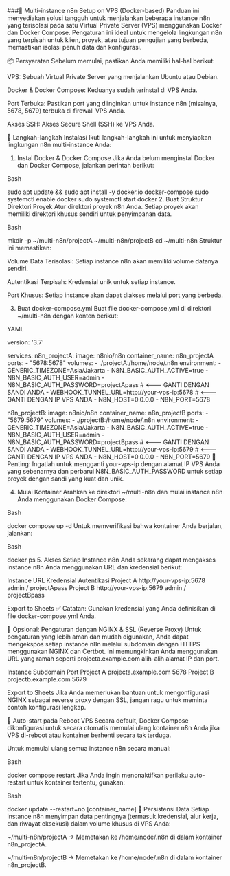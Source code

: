 ###🔁 Multi-instance n8n Setup on VPS (Docker-based)
Panduan ini menyediakan solusi tangguh untuk menjalankan beberapa instance n8n yang terisolasi pada satu Virtual Private Server (VPS) menggunakan Docker dan Docker Compose. Pengaturan ini ideal untuk mengelola lingkungan n8n yang terpisah untuk klien, proyek, atau tujuan pengujian yang berbeda, memastikan isolasi penuh data dan konfigurasi.

📦 Persyaratan
Sebelum memulai, pastikan Anda memiliki hal-hal berikut:

VPS: Sebuah Virtual Private Server yang menjalankan Ubuntu atau Debian.

Docker & Docker Compose: Keduanya sudah terinstal di VPS Anda.

Port Terbuka: Pastikan port yang diinginkan untuk instance n8n (misalnya, 5678, 5679) terbuka di firewall VPS Anda.

Akses SSH: Akses Secure Shell (SSH) ke VPS Anda.

🚀 Langkah-langkah Instalasi
Ikuti langkah-langkah ini untuk menyiapkan lingkungan n8n multi-instance Anda:

1. Instal Docker & Docker Compose
Jika Anda belum menginstal Docker dan Docker Compose, jalankan perintah berikut:

Bash

sudo apt update && sudo apt install -y docker.io docker-compose
sudo systemctl enable docker
sudo systemctl start docker
2. Buat Struktur Direktori Proyek
Atur direktori proyek n8n Anda. Setiap proyek akan memiliki direktori khusus sendiri untuk penyimpanan data.

Bash

mkdir -p ~/multi-n8n/projectA ~/multi-n8n/projectB
cd ~/multi-n8n
Struktur ini memastikan:

Volume Data Terisolasi: Setiap instance n8n akan memiliki volume datanya sendiri.

Autentikasi Terpisah: Kredensial unik untuk setiap instance.

Port Khusus: Setiap instance akan dapat diakses melalui port yang berbeda.

3. Buat docker-compose.yml
Buat file docker-compose.yml di direktori ~/multi-n8n dengan konten berikut:

YAML

version: '3.7'

services:
  n8n_projectA:
    image: n8nio/n8n
    container_name: n8n_projectA
    ports:
      - "5678:5678"
    volumes:
      - ./projectA:/home/node/.n8n
    environment:
      - GENERIC_TIMEZONE=Asia/Jakarta
      - N8N_BASIC_AUTH_ACTIVE=true
      - N8N_BASIC_AUTH_USER=admin
      - N8N_BASIC_AUTH_PASSWORD=projectApass # <--- GANTI DENGAN SANDI ANDA
      - WEBHOOK_TUNNEL_URL=http://your-vps-ip:5678 # <--- GANTI DENGAN IP VPS ANDA
      - N8N_HOST=0.0.0.0
      - N8N_PORT=5678

  n8n_projectB:
    image: n8nio/n8n
    container_name: n8n_projectB
    ports:
      - "5679:5679"
    volumes:
      - ./projectB:/home/node/.n8n
    environment:
      - GENERIC_TIMEZONE=Asia/Jakarta
      - N8N_BASIC_AUTH_ACTIVE=true
      - N8N_BASIC_AUTH_USER=admin
      - N8N_BASIC_AUTH_PASSWORD=projectBpass # <--- GANTI DENGAN SANDI ANDA
      - WEBHOOK_TUNNEL_URL=http://your-vps-ip:5679 # <--- GANTI DENGAN IP VPS ANDA
      - N8N_HOST=0.0.0.0
      - N8N_PORT=5679
🔧 Penting: Ingatlah untuk mengganti your-vps-ip dengan alamat IP VPS Anda yang sebenarnya dan perbarui N8N_BASIC_AUTH_PASSWORD untuk setiap proyek dengan sandi yang kuat dan unik.

4. Mulai Kontainer
Arahkan ke direktori ~/multi-n8n dan mulai instance n8n Anda menggunakan Docker Compose:

Bash

docker compose up -d
Untuk memverifikasi bahwa kontainer Anda berjalan, jalankan:

Bash

docker ps
5. Akses Setiap Instance n8n
Anda sekarang dapat mengakses instance n8n Anda menggunakan URL dan kredensial berikut:

Instance	URL	Kredensial Autentikasi
Project A	http://your-vps-ip:5678	admin / projectApass
Project B	http://your-vps-ip:5679	admin / projectBpass

Export to Sheets
✅ Catatan: Gunakan kredensial yang Anda definisikan di file docker-compose.yml Anda.

🔐 Opsional: Pengaturan dengan NGINX & SSL (Reverse Proxy)
Untuk pengaturan yang lebih aman dan mudah digunakan, Anda dapat mengekspos setiap instance n8n melalui subdomain dengan HTTPS menggunakan NGINX dan Certbot. Ini memungkinkan Anda menggunakan URL yang ramah seperti projecta.example.com alih-alih alamat IP dan port.

Instance	Subdomain	Port
Project A	projecta.example.com	5678
Project B	projectb.example.com	5679

Export to Sheets
Jika Anda memerlukan bantuan untuk mengonfigurasi NGINX sebagai reverse proxy dengan SSL, jangan ragu untuk meminta contoh konfigurasi lengkap.

🔁 Auto-start pada Reboot VPS
Secara default, Docker Compose dikonfigurasi untuk secara otomatis memulai ulang kontainer n8n Anda jika VPS di-reboot atau kontainer berhenti secara tak terduga.

Untuk memulai ulang semua instance n8n secara manual:

Bash

docker compose restart
Jika Anda ingin menonaktifkan perilaku auto-restart untuk kontainer tertentu, gunakan:

Bash

docker update --restart=no [container_name]
📂 Persistensi Data
Setiap instance n8n menyimpan data pentingnya (termasuk kredensial, alur kerja, dan riwayat eksekusi) dalam volume khusus di VPS Anda:

~/multi-n8n/projectA → Memetakan ke /home/node/.n8n di dalam kontainer n8n_projectA.

~/multi-n8n/projectB → Memetakan ke /home/node/.n8n di dalam kontainer n8n_projectB.
